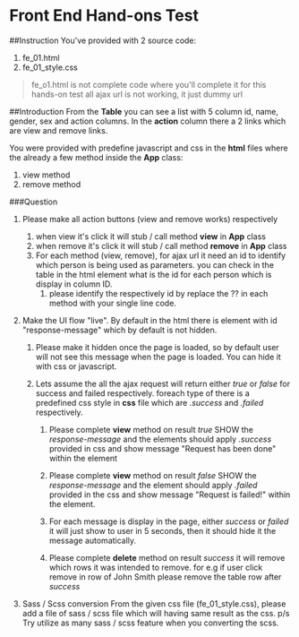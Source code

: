 # Front End Hand-ons Test

##Instruction
You've provided with 2 source code:

1. fe_01.html
2. fe_01_style.css

> fe_o1.html is not complete code where you'll complete it for this hands-on test
> all ajax url is not working, it just dummy url

##Introduction
From the **Table** you can see a list with 5 column id, name, gender, sex and action columns.
In the **action** column there a 2 links which are view and remove links.

You were provided with predefine javascript and css in the **html** files where the already a few method
inside the **App** class:
1. view method
2. remove method

###Question
1. Please make all action buttons (view and remove works) respectively
    1. when view it's click it will stub / call method **view** in **App** class
    2. when remove it's click it will stub / call method **remove** in **App** class
    3. For each method (view, remove), for ajax url it need an id to identify which person is being used as 
    parameters. you can check in the table in the html element what is the id for each person
    which is display in column ID.
        1. please identify the respectively id by replace the ?? in each method with your single line code.
        
2. Make the UI flow "live".
By default in the html there is element with id "response-message" which by default is not hidden.
    1. Please make it hidden once the page is loaded, so by default user will not see this message when the page is
    loaded. You can hide it with css or javascript.
    
    2. Lets assume the all the ajax request will return either *true* or *false* for success and 
    failed respectively. foreach type of there is a predefined css style in **css** file which are
    *.success* and *.failed* respectively.
        1. Please complete **view** method on result *true* SHOW the *response-message* and the
        elements should apply *.success* provided in css and show message "Request has been done" within the element
        
        2. Please complete **view** method on result *false* SHOW the *response-message* and the element should
        apply *.failed* provided in the css and show message "Request is failed!" within the element.
    
        3. For each message is display in the page, either *success* or *failed* it will just show to user in 5 seconds, then it
        should hide it the message automatically.
        
        4. Please complete **delete** method on result *success* it will remove which rows it was intended to remove.
        for e.g if user click remove in row of John Smith please remove the table row after *success*
        
3. Sass / Scss conversion
From the given css file (fe_01_style.css), please add a file of sass / scss file which will having same result as the 
css. 
p/s Try utilize as many sass / scss feature when you converting the scss.
    

